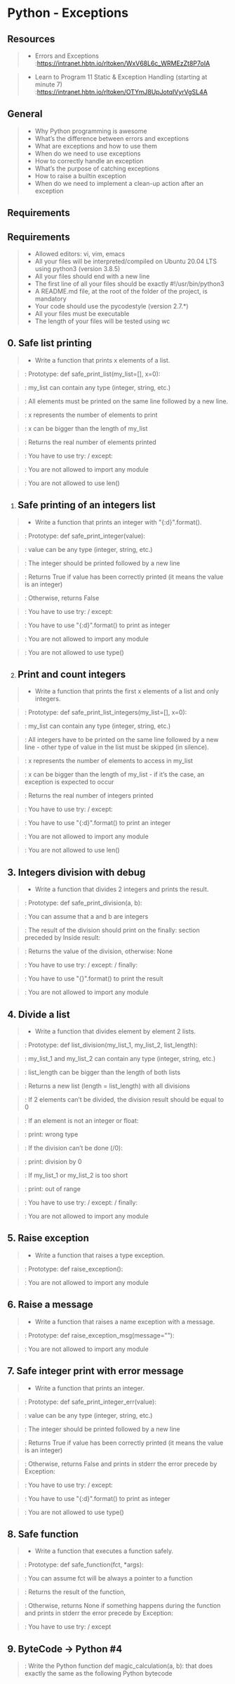 # Python - Exceptions #

## Resources ##

> - Errors and Exceptions
> :https://intranet.hbtn.io/rltoken/WxV68L6c_WRMEzZt8P7oIA

> - Learn to Program 11 Static & Exception Handling (starting at minute 7)
> :https://intranet.hbtn.io/rltoken/OTYmJ8UpJotqIVyrVgSL4A


## General ##

> - Why Python programming is awesome
> - What’s the difference between errors and exceptions
> - What are exceptions and how to use them
> - When do we need to use exceptions
> - How to correctly handle an exception
> - What’s the purpose of catching exceptions
> - How to raise a builtin exception
> - When do we need to implement a clean-up action after an exception


## Requirements ##
## Requirements ##

> - Allowed editors: vi, vim, emacs
> - All your files will be interpreted/compiled on Ubuntu 20.04 LTS using python3 (version 3.8.5)
> - All your files should end with a new line
> - The first line of all your files should be exactly #!/usr/bin/python3
> - A README.md file, at the root of the folder of the project, is mandatory
> - Your code should use the pycodestyle (version 2.7.*)
> - All your files must be executable
> - The length of your files will be tested using wc


## 0. Safe list printing ##
> - Write a function that prints x elements of a list.

> : Prototype: def safe_print_list(my_list=[], x=0):

> : my_list can contain any type (integer, string, etc.)

> : All elements must be printed on the same line followed by a new line.

> : x represents the number of elements to print

> : x can be bigger than the length of my_list

> : Returns the real number of elements printed

> : You have to use try: / except:

> : You are not allowed to import any module

> : You are not allowed to use len()

1. ## Safe printing of an integers list ##
> - Write a function that prints an integer with "{:d}".format().

> : Prototype: def safe_print_integer(value):

> : value can be any type (integer, string, etc.)

> : The integer should be printed followed by a new line

> : Returns True if value has been correctly printed (it means the value is an integer)

> : Otherwise, returns False

> : You have to use try: / except:

> : You have to use "{:d}".format() to print as integer

> : You are not allowed to import any module

> : You are not allowed to use type()

2. ## Print and count integers ##
> - Write a function that prints the first x elements of a list and only integers.

> : Prototype: def safe_print_list_integers(my_list=[], x=0):

> : my_list can contain any type (integer, string, etc.)

> : All integers have to be printed on the same line followed by a new line - other type of value in the list must be skipped (in silence).

> : x represents the number of elements to access in my_list

> : x can be bigger than the length of my_list - if it’s the case, an exception is expected to occur

> : Returns the real number of integers printed

> : You have to use try: / except:

> : You have to use "{:d}".format() to print an integer

> : You are not allowed to import any module

> : You are not allowed to use len()

## 3. Integers division with debug ##
> - Write a function that divides 2 integers and prints the result.

> : Prototype: def safe_print_division(a, b):

> : You can assume that a and b are integers

> : The result of the division should print on the finally: section preceded by Inside result:

> : Returns the value of the division, otherwise: None

> : You have to use try: / except: / finally:

> : You have to use "{}".format() to print the result

> : You are not allowed to import any module

## 4. Divide a list ##
> - Write a function that divides element by element 2 lists.

> : Prototype: def list_division(my_list_1, my_list_2, list_length):

> : my_list_1 and my_list_2 can contain any type (integer, string, etc.)

> : list_length can be bigger than the length of both lists

> : Returns a new list (length = list_length) with all divisions

> : If 2 elements can’t be divided, the division result should be equal to 0

> : If an element is not an integer or float:

> : print: wrong type

> : If the division can’t be done (/0):

> : print: division by 0

> : If my_list_1 or my_list_2 is too short

> : print: out of range

> : You have to use try: / except: / finally:

> : You are not allowed to import any module

## 5. Raise exception ##
> - Write a function that raises a type exception.

> : Prototype: def raise_exception():

> : You are not allowed to import any module

## 6. Raise a message ##
> - Write a function that raises a name exception with a message.

> : Prototype: def raise_exception_msg(message=""):

> : You are not allowed to import any module

## 7. Safe integer print with error message ##
> - Write a function that prints an integer.

> : Prototype: def safe_print_integer_err(value):

> : value can be any type (integer, string, etc.)

> : The integer should be printed followed by a new line

> : Returns True if value has been correctly printed (it means the value is an integer)

> : Otherwise, returns False and prints in stderr the error precede by Exception:

> : You have to use try: / except:

> : You have to use "{:d}".format() to print as integer

> : You are not allowed to use type()

## 8. Safe function ##
> - Write a function that executes a function safely.

> : Prototype: def safe_function(fct, *args):

> : You can assume fct will be always a pointer to a function

> : Returns the result of the function,

> : Otherwise, returns None if something happens during the function and prints in stderr the error precede by Exception:

> : You have to use try: / except

## 9. ByteCode -> Python #4 ##
> : Write the Python function def magic_calculation(a, b): that does exactly the same as the following Python bytecode

